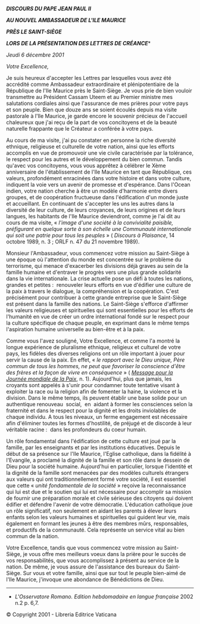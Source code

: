 ***DISCOURS DU PAPE JEAN PAUL II***

***AU NOUVEL AMBASSADEUR DE L'ILE MAURICE***

***PRÈS LE SAINT-SIÈGE***

***LORS DE LA PRÉSENTATION DES LETTRES DE CRÉANCE****

*Jeudi 6 décembre 2001*

*Votre Excellence,*

Je suis heureux d'accepter les Lettres par lesquelles vous avez été accrédité comme Ambassadeur extraordinaire et plénipotentiaire de la République de l'Ile Maurice près le Saint-Siège. Je vous prie de bien vouloir transmettre au Président Cassam Uteem et au Premier ministre mes salutations cordiales ainsi que l'assurance de mes prières pour votre pays et son peuple. Bien que douze ans se soient écoulés depuis ma visite pastorale à l'Ile Maurice, je garde encore le souvenir précieux de l'accueil chaleureux que j'ai reçu de la part de vos concitoyens et de la beauté naturelle frappante que le Créateur a conférée à votre pays.

Au cours de ma visite, j'ai pu constater en personne la riche diversité ethnique, religieuse et culturelle de votre nation, ainsi que les efforts accomplis en vue de promouvoir une vie civile caractérisée par la tolérance, le respect pour les autres et le développement du bien commun. Tandis qu'avec vos concitoyens, vous vous apprêtez à célébrer le Xème anniversaire de l'établissement de l'Ile Maurice en tant que République, ces valeurs, profondément enracinées dans votre histoire et dans votre culture, indiquent la voie vers un avenir de promesse et d'espérance. Dans l'Ocean indien, votre nation cherche à être un modèle d'harmonie entre divers groupes, et de coopération fructueuse dans l'édification d'un monde juste et accueillant. En continuant de s'accepter les uns les autres dans la diversité de leur culture, de leurs croyances, de leurs origines et de leurs langues, les habitants de l'Ile Maurice deviendront, comme je l'ai dit au cours de ma visite, « *l'image d'une société à la convivialité paisible, préfigurant en quelque sorte à son échelle une Communauté internationale qui soit une patrie pour tous les peuples* » ( *Discours à Plaisance*, 14 octobre 1989, n. 3 ; ORLF n. 47 du 21 novembre 1989).

Monsieur l'Ambassadeur, vous commencez votre mission au Saint-Siège à une époque où l'attention du monde est concentrée sur le problème du terrorisme, qui menace d'exacerber les divisions déjà graves au sein de la famille humaine et d'entraver le progrès vers une plus grande solidarité dans la vie internationale. La crise actuelle pose un défi à toutes les nations, grandes et petites :  renouveler leurs efforts en vue d'édifier une culture de la paix à travers le dialogue, la compréhension et la coopération. C'est précisément pour contribuer à cette grande entreprise que le Saint-Siège est présent dans la famille des nations. Le Saint-Siège s'efforce d'affirmer les valeurs religieuses et spirituelles qui sont essentielles pour les efforts de l'humanité en vue de créer un ordre international fondé sur le respect pour la culture spécifique de chaque peuple, en exprimant dans le même temps l'aspiration humaine universelle au bien-être et à la paix.

Comme vous l'avez souligné, Votre Excellence, et comme l'a montré la longue expérience de pluralisme ethnique, religieux et culturel de votre pays, les fidèles des diverses religions ont un rôle important à jouer pour servir la cause de la paix. En effet, « *le rapport avec le Dieu unique, Père commun de tous les hommes, ne peut que favoriser la conscience d'être des frères et la façon de vivre en conséquence* » ( *[Message pour la Journée mondiale de la Paix](/content/john-paul-ii/fr/messages/peace/documents/hf_jp-ii_mes_20011211_xxxv-world-day-for-peace.html)*, n. 1). Aujourd'hui, plus que jamais, les croyants sont appelés à s'unir pour condamner toute tentative visant à exploiter la race ou la religion afin de fomenter la haine, la violence et la division. Dans le même temps, ils peuvent établir une base solide pour un authentique renouveau  social,  en  aidant à former les consciences selon la fraternité et dans le respect pour la dignité et les droits inviolables de chaque individu. A tous les niveaux, un ferme engagement est nécessaire afin d'éliminer toutes les formes d'hostilité, de préjugé et de discorde à leur véritable racine :  dans les profondeurs du coeur humain.

Un rôle fondamental dans l'édification de cette culture est joué par la famille, par les enseignants et par les institutions éducatives. Depuis le début de sa présence sur l'Ile Maurice, l'Eglise catholique, dans la fidélité à l'Evangile, a proclamé la dignité de la famille et son rôle dans le dessein de Dieu pour la société humaine. Aujourd'hui en particulier, lorsque l'identité et la dignité de la famille sont menacées par des modèles culturels étrangers aux valeurs qui ont traditionnellement formé votre société, il est essentiel que cette « *unité fondamentale de la société* » reçoive la reconnaissance qui lui est due et le soutien qui lui est nécessaire pour accomplir sa mission de fournir une préparation morale et civile sérieuse des citoyens qui doivent édifier et défendre l'avenir de votre démocratie. L'éducation catholique joue un rôle significatif, non seulement en aidant les parents à élever leurs enfants selon les valeurs humaines et spirituelles qui guident leur vie, mais également en formant les jeunes à être des membres mûrs, responsables, et productifs de la communauté. Cela représente un service vital au bien commun de la nation.

Votre Excellence, tandis que vous commencez votre mission au Saint-Siège, je vous offre mes meilleurs voeux dans la prière pour le succès de vos responsabilités, que vous accomplissez à présent au service de la nation. De même, je vous assure de l'assistance des bureaux du Saint-Siège. Sur vous et votre famille, ainsi que sur tout le peuple bien-aimé de l'Ile Maurice, j'invoque une abondance de Bénédictions de Dieu.

* * *

* *L'Osservatore Romano. Edition hebdomadaire en langue française* 2002 n.2 p. 6,7.

© Copyright 2001 - Libreria Editrice Vaticana